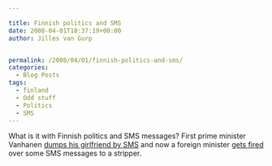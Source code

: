 ```yaml
---

title: Finnish politics and SMS
date: 2008-04-01T18:37:19+00:00
author: Jilles van Gurp


permalink: /2008/04/01/finnish-politics-and-sms/
categories:
  - Blog Posts
tags:
  - finland
  - Odd stuff
  - Politics
  - SMS
---
```

What is it with Finnish politics and SMS messages? First prime minister Vanhanen [dumps his girlfriend by SMS](http://www.news24.com/News24/Entertainment/Off_Beat/0,,2-1225-2107_2038961,00.html) and now a foreign minister [gets fired](http://www.yle.fi/news/id86849.html) over some SMS messages to a stripper.